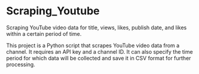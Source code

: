# Scraping_Youtube
Scraping YouTube video data for title, views, likes, publish date, and likes within a certain period of time.

This project is a Python script that scrapes YouTube video data from a channel. It requires an API key and a channel ID. It can also specify the time period for which data will be collected and save it in CSV format for further processing.
